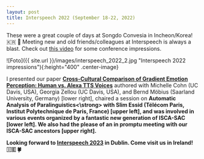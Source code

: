 ```yaml
---
layout: post
title: Interspeech 2022 (September 18-22, 2022)
---
```


These were a great couple of days at Songdo Convesia in Incheon/Korea! &#127472;&#127479; &#129776;
Meeting new and old friends/colleagues at Interspeech is always a blast.
Check out <a href="https://youtu.be/jmawwhK92Qg" target="_blank" rel="noopener">this video</a> for some conference impressions.

![Foto]({{ site.url }}/images/interspeech_2022_2.jpg "Interspeech 2022 impressions"){:height="400" .center-image}

I presented our paper <strong><a href="https://doi.org/10.21437/Interspeech.2022-146" target="_blank" rel="noopener">Cross-Cultural Comparison of Gradient Emotion Perception: Human vs. Alexa TTS Voices</a></strong> authored with Michelle Cohn (UC Davis, USA), Georgia Zellou (UC Davis, USA), and Bernd Möbius (Saarland University, Germany) [lower right], chaired a session on <strong>Automatic Analysis of Paralinguistics<\strong> with Slim Essid (Télécom Paris, Institut Polytechnique de Paris, France) [upper left], and was involved in various events organized by a fantastic new generation of ISCA-SAC [lower left]. We also had the please of an in promptu meeting with our ISCA-SAC ancestors [upper right].

Looking forward to <strong><a href="https://www.interspeech2023.org/" target="_blank" rel="noopener">Interspeech 2023</a></strong> in Dublin. Come visit us in Ireland! &#127470;&#127466; &#127808;
